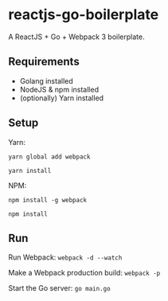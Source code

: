 # reactjs-go-boilerplate

A ReactJS + Go + Webpack 3 boilerplate.

## Requirements
- Golang installed
- NodeJS & npm installed
- (optionally) Yarn installed

## Setup
Yarn:

`yarn global add webpack`

`yarn install`

NPM:

`npm install -g webpack`

`npm install`

## Run
Run Webpack:
`webpack -d --watch`

Make a Webpack production build:
`webpack -p`

Start the Go server:
`go main.go`
